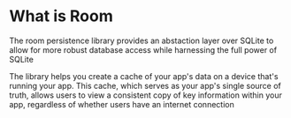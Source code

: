 # What is Room
The room persistence library provides an abstaction layer over SQLite to allow for more robust database access while harnessing the full power of SQLite

The library helps you create a cache of your app's data on a device that's running your app. This cache, which serves  as your app's single source of truth, allows users to view a consistent copy of key information within your app, regardless of whether users have an internet connection 

